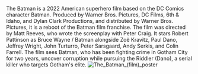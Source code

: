 The Batman is a 2022 American superhero film based on the DC Comics character Batman. Produced by Warner Bros. Pictures, DC Films, 6th & Idaho, and Dylan Clark Productions, and distributed by Warner Bros. Pictures, it is a reboot of the Batman film franchise. The film was directed by Matt Reeves, who wrote the screenplay with Peter Craig. It stars Robert Pattinson as Bruce Wayne / Batman alongside Zoë Kravitz, Paul Dano, Jeffrey Wright, John Turturro, Peter Sarsgaard, Andy Serkis, and Colin Farrell. The film sees Batman, who has been fighting crime in Gotham City for two years, uncover corruption while pursuing the Riddler (Dano), a serial killer who targets Gotham's elite.
![The_Batman_(film)_poster](https://user-images.githubusercontent.com/93874309/165321610-0336fdef-4f4c-4eaa-83a6-6b25c29a9bdc.jpg)

